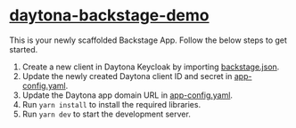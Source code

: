 # [daytona-backstage-demo](https://backstage.io)

This is your newly scaffolded Backstage App. Follow the below steps to get started.

1. Create a new client in Daytona Keycloak by importing [backstage.json](./kc-backstage.json).
2. Update the newly created Daytona client ID and secret in [app-config.yaml](./app-config.yaml).
3. Update the Daytona app domain URL in [app-config.yaml](./app-config.yaml).
4. Run `yarn install` to install the required libraries.
5. Run `yarn dev` to start the development server.
